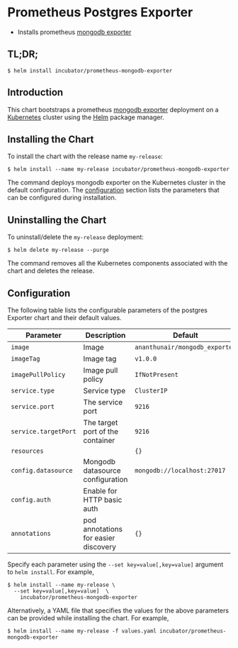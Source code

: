 # Prometheus Postgres Exporter

* Installs prometheus [mongodb exporter](https://github.com/ananthunair/mongodb_exporter)

## TL;DR;

```console
$ helm install incubator/prometheus-mongodb-exporter
```

## Introduction

This chart bootstraps a prometheus [mongodb exporter](https://github.com/ananthunair/mongodb_exporter) deployment on a [Kubernetes](http://kubernetes.io) cluster using the [Helm](https://helm.sh) package manager.

## Installing the Chart

To install the chart with the release name `my-release`:

```console
$ helm install --name my-release incubator/prometheus-mongodb-exporter
```

The command deploys mongodb exporter on the Kubernetes cluster in the default configuration. The [configuration](#configuration) section lists the parameters that can be configured during installation.

## Uninstalling the Chart

To uninstall/delete the `my-release` deployment:

```console
$ helm delete my-release --purge
```

The command removes all the Kubernetes components associated with the chart and deletes the release.

## Configuration

The following table lists the configurable parameters of the postgres Exporter chart and their default values.

| Parameter                       | Description                                | Default                                                    |
| ------------------------------- | ------------------------------------------ | ---------------------------------------------------------- |
| `image`                         | Image                                      | `ananthunair/mongodb_exporter`                      |
| `imageTag`                      | Image tag                                  | `v1.0.0`                                      |
| `imagePullPolicy`               | Image pull policy                          | `IfNotPresent` |
| `service.type`      | Service type |  `ClusterIP` |
| `service.port`                      | The service port                               | `9216`                                     |
| `service.targetPort`                      | The target port of the container                               | `9216`                                        |
| `resources`          |                                  |                    `{}`                                  |
| `config.datasource`                 | Mongodb datasource configuration                      |                           `mongodb://localhost:27017 `         |
| `config.auth`                | Enable for HTTP basic auth |  |
| `annotations`                | pod annotations for easier discovery | `{}` |



Specify each parameter using the `--set key=value[,key=value]` argument to `helm install`. For example,

```console
$ helm install --name my-release \
  --set key=value[,key=value]  \
    incubator/prometheus-mongodb-exporter
```

Alternatively, a YAML file that specifies the values for the above parameters can be provided while installing the chart. For example,

```console
$ helm install --name my-release -f values.yaml incubator/prometheus-mongodb-exporter
```